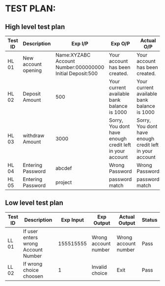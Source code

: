 
# TEST PLAN:

## High level test plan

| **Test ID** | **Description**| **Exp I/P** | **Exp O/P** | **Actual O/P** |**Status**  |    
|---------------------|--------------------------------------------------------------|------------|-------------|----------------|------------------|
|  HL 01       |New account opening| Name:XYZABC   Account Number:000000000 Initial Deposit:500|Your account has been created.|Your account has been created.|Pass |
|  HL 02       |Deposit Amount|500 |Your current available bank balance is 1000|Your current available bank balance is 1000|Pass|
|  HL 03       |withdraw Amount|3000| Sorry, You dont have enough credit left in your account| Sorry, You dont have enough credit left in your account| Pass  |
|  HL 04       |Entering Password| abcdef|Wrong Password|Wrong Password|Pass   |
|  HL 05       |Entering Password| project|password match|password match|Pass    |

## Low level test plan

| **Test ID** | **Description**| **Exp Input** | **Exp Output** | **Actual Output** |**Status**  |    
|-------------|--------------------------------------------------------------|------------|-------------|----------------|------------------|
|  LL 01       |If user enters wrong Account Number | 155515555| Wrong account number| Wrong account number|Pass |
|  LL 02       |If wrong choice choosen| 1|Invalid choice|Exit|Pass |

